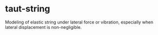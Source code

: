 # taut-string
Modeling of elastic string under lateral force or vibration, especially when lateral displacement is non-negligible.

